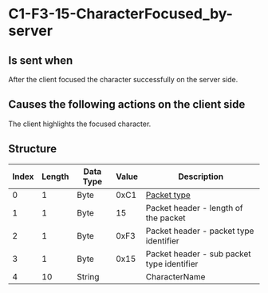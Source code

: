 # C1-F3-15-CharacterFocused_by-server

## Is sent when

After the client focused the character successfully on the server side.

## Causes the following actions on the client side

The client highlights the focused character.

## Structure

| Index | Length | Data Type | Value | Description |
|-------|--------|-----------|-------|-------------|
| 0 | 1 |   Byte   | 0xC1  | [Packet type](PacketTypes.md) |
| 1 | 1 |    Byte   |   15   | Packet header - length of the packet |
| 2 | 1 |    Byte   | 0xF3  | Packet header - packet type identifier |
| 3 | 1 |    Byte   | 0x15  | Packet header - sub packet type identifier |
| 4 | 10 | String |  | CharacterName |